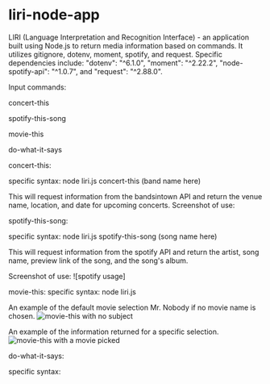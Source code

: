 # liri-node-app

LIRI (Language Interpretation and Recognition Interface) - an application built using Node.js to return media information based on commands.  It utilizes gitignore, dotenv, moment, spotify, and request.  Specific dependencies include: "dotenv": "^6.1.0", "moment": "^2.22.2", "node-spotify-api": "^1.0.7", and "request": "^2.88.0".

Input commands:

concert-this

spotify-this-song

movie-this

do-what-it-says

concert-this:

specific syntax: node liri.js concert-this (band name here)

This will request information from the bandsintown API and return the venue name, location, and date for upcoming concerts.
Screenshot of use:

spotify-this-song:

specific syntax: node liri.js spotify-this-song (song name here)

This will request information from the spotify API and return the artist, song name, preview link of the song, and the song's album.

Screenshot of use:
![spotify usage]

movie-this:
specific syntax: node liri.js

An example of the default movie selection Mr. Nobody if no movie name is chosen.
![movie-this with no subject](https://github.com/Jay-Goss/liri-node-app/blob/master/pictures/movie1.png)

An example of the information returned for a specific selection.
![movie-this with a movie picked](https://github.com/Jay-Goss/liri-node-app/blob/master/pictures/movie2.png)

do-what-it-says:

specific syntax:
